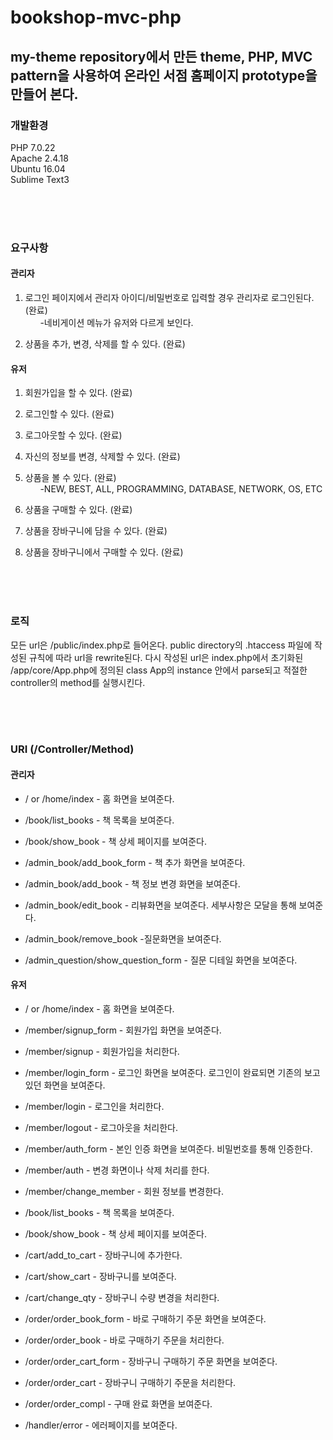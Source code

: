 # bookshop-mvc-php
## my-theme repository에서 만든 theme, PHP, MVC pattern을 사용하여 온라인 서점 홈페이지 prototype을 만들어 본다.

### 개발환경
PHP 7.0.22 <br />
Apache 2.4.18 <br />
Ubuntu 16.04 <br />
Sublime Text3


<br /><br /><br />
### 요구사항
#### 관리자
1. 로그인 페이지에서 관리자 아이디/비밀번호로 입력할 경우 관리자로 로그인된다. (완료) <br />
&nbsp;&nbsp;&nbsp;&nbsp;&nbsp;&nbsp;-네비게이션 메뉴가 유저와 다르게 보인다.

2. 상품을 추가, 변경, 삭제를 할 수 있다. (완료)

#### 유저
1. 회원가입을 할 수 있다. (완료)

2. 로그인할 수 있다. (완료)

3. 로그아웃할 수 있다. (완료)

4. 자신의 정보를 변경, 삭제할 수 있다. (완료)

5. 상품을 볼 수 있다. (완료)<br />
&nbsp;&nbsp;&nbsp;&nbsp;&nbsp;&nbsp;-NEW, BEST, ALL, PROGRAMMING, DATABASE, NETWORK, OS, ETC

6. 상품을 구매할 수 있다. (완료)

7. 상품을 장바구니에 담을 수 있다. (완료)

8. 상품을 장바구니에서 구매할 수 있다. (완료)


<br /><br /><br />
### 로직
모든 url은 /public/index.php로 들어온다. public directory의 .htaccess 파일에 작성된 규칙에 따라 url을 rewrite된다. 다시 작성된 url은 index.php에서 초기화된 /app/core/App.php에 정의된 class App의 instance 안에서 parse되고 적절한 controller의 method를 실행시킨다.


<br /><br /><br />
### URI (/Controller/Method)
#### 관리자
* / or /home/index - 홈 화면을 보여준다.

* /book/list_books - 책 목록을 보여준다.

* /book/show_book - 책 상세 페이지를 보여준다.

* /admin_book/add_book_form - 책 추가 화면을 보여준다.

* /admin_book/add_book - 책 정보 변경 화면을 보여준다. 

* /admin_book/edit_book - 리뷰화면을 보여준다. 세부사항은 모달을 통해 보여준다.

* /admin_book/remove_book -질문화면을 보여준다.

* /admin_question/show_question_form - 질문 디테일 화면을 보여준다.

#### 유저
* / or /home/index - 홈 화면을 보여준다.

* /member/signup_form - 회원가입 화면을 보여준다.

* /member/signup - 회원가입을 처리한다.

* /member/login_form - 로그인 화면을 보여준다. 로그인이 완료되면 기존의 보고 있던 화면을 보여준다.

* /member/login - 로그인을 처리한다.

* /member/logout - 로그아웃을 처리한다.

* /member/auth_form - 본인 인증 화면을 보여준다. 비밀번호를 통해 인증한다.

* /member/auth - 변경 화면이나 삭제 처리를 한다.

* /member/change_member - 회원 정보를 변경한다.

* /book/list_books - 책 목록을 보여준다.

* /book/show_book - 책 상세 페이지를 보여준다.

* /cart/add_to_cart - 장바구니에 추가한다.

* /cart/show_cart - 장바구니를 보여준다.

* /cart/change_qty - 장바구니 수량 변경을 처리한다.

* /order/order_book_form - 바로 구매하기 주문 화면을 보여준다.

* /order/order_book - 바로 구매하기 주문을 처리한다.

* /order/order_cart_form - 장바구니 구매하기 주문 화면을 보여준다.

* /order/order_cart - 장바구니 구매하기 주문을 처리한다.

* /order/order_compl - 구매 완료 화면을 보여준다.

* /handler/error - 에러페이지를 보여준다.
